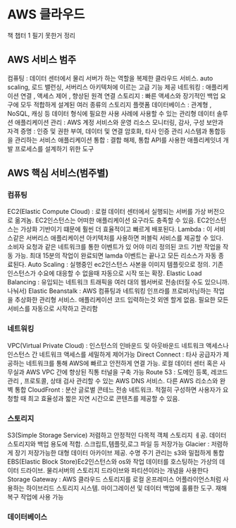 # AWS 클라우드
책 챕터 1 필기 못한거 정리
## AWS 서비스 범주
컴퓨팅 : 데이터 센터에서 물리 서버가 하는 역할을 복제한 클라우드 서비스. auto scaling, 로드 밸런싱, 서버리스 아키텍처에 이르는 고급 기능 제공
네트워킹 : 애플리케이션 연결 , 액세스 제어 , 향상된 원격 연결
스토리지 : 빠른 액세스와 장기적인 백업 요구에 모두 적합하게 설계된 여러 종류의 스토리지 플랫폼
데이터베이스 : 관계형 , NoSQL, 캐싱 등 데이터 형식에 필요한 사용 사례에 사용할 수 있는 관리형 데이터 솔루션
애플리케이션 관리 : AWS 계정 서비스와 운영 리소스 모니터링, 감사, 구성
보안과 자격 증명 : 인증 및 권한 부여, 데이터 및 연결 암호화, 타사 인증 관리 시스템과 통합등을 관리하는 서비스
애플리케이션 통합 : 결합 해제, 통합 API를 사용한 애플리케잇녀 개발 프로세스를 설계하기 위한 도구

## AWS 핵심 서비스(범주별)
### 컴퓨팅
EC2(Elastic Compute Cloud) : 로컬 데이터 센터에서 실행되는 서버를 가상 버전으로 옮겨놈. EC2인스턴스는 어떠한 애플리케이션 요구라도 충족할 수 있음. EC2인스턴스는 가상화 기반이기
떄문에 훨씬 더 효율적이고 빠르게 배포된다.
Lambda : 이 서비스같은 서버리스 애플리케이션 아키텍처를 사용하면 퍼블릭 서비스를 제공할 수 있다. 소비자 요청과 같은 네트워크를 통한 이벤트가 있
어야 미리 정의된 코드 기반 작업을 작동 가능. 최대 15분의 작업이 완료되면 lamda 이벤트는 끝나고 모든 리소스가 자동 종료된다.
Auto Scaling : 실행중인 ec2인스턴스 사본을 이미지 템플릿으로 정의. 기존 인스턴스가 수요에 대응할 수 없을때 자동으로 시작 또는 확장.
Elastic Load Balancing : 유입되는 네트워크 트래픽을 여러 대의 웹서버로 전송(터질 수도 있으니까. 나눠서)
Elastic Beanstalk : AWS 컴퓨팅과 네트워킹 인프라를 프로비저닝하는 작업을 추상화한 관리형 서비스. 애플리케이션 코드 입력하는것 외엔 할게 없음. 필요한 모든 서비스를 
자동으로 시작하고 관리함

### 네트워킹
VPC(Virtual Private Cloud) : 인스턴스의 인바운드 및 아웃바운드 네트워크 액세스나 인스턴스 간 네트워크 액세스를 세밀하게 제어가능
Direct Connect : 타사 공급자가 제공하는 네트워크를 통해 AWS에 빠르고 안전하게 연결 가능. 로컬 데이터 센터 혹은 사무실과 AWS VPC 간에 향상된 직통 터널을 구축 가능
Route 53 : 도메인 등록,  레코드 관리 , 프로토콜, 상태 검사 관리할 수 있는 AWS DNS 서비스. 다른 AWS 리소스와 완벽 통합
CloudFront : 분산 글로벌 콘테느 전송 네트워크. 적절히 구성하면 사용자가 요청할 때 최고 효율성과 짧은 지연 시간으로 콘텐츠를 제공할 수 있음.

### 스토리지
S3(Simple Storage Service) 저렴하고 안정적인 다목적 객체 스토리지 ㅔ공. 데이터 스토리지와 백업 용도에 적합. 스크립트,템플릿,로그 파일 등 저장가능
Glacier : 저렴하게 장기 저장가능한 대형 데이터 아카이브 제공. 수명 주기 관리는 s3와 밀접하게 통합
EBS(Elastic Block Store)Ec2인스턴스와 os와 작업 데이터를 호스팅하는 가상의 데이터 드라이브. 물리서버의 스토리지 드라이브와 파티션이라는 개념을 사용한다
Storage Gateway : AWS 클라우드 스토리지를 로컬 온프레미스 어플라이언스처럼 사용하는 하이브리드 스토리지 시스템. 마이그레이션 및 데이터 백업에 훌륭한 도구. 재해 복구 작업에 사용 가능

### 데이터베이스
